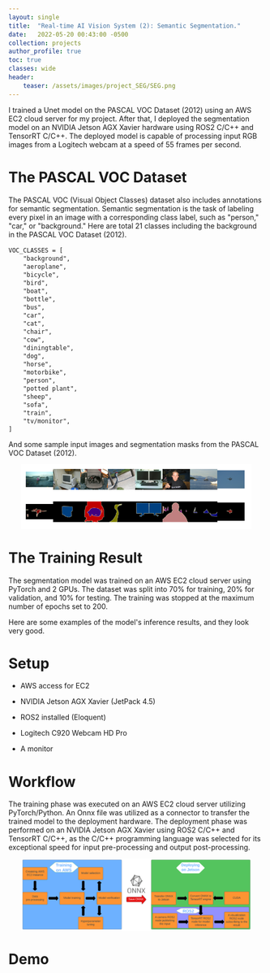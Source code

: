 ```yaml
---
layout: single
title:  "Real-time AI Vision System (2): Semantic Segmentation."
date:   2022-05-20 00:43:00 -0500
collection: projects
author_profile: true
toc: true
classes: wide
header:
    teaser: /assets/images/project_SEG/SEG.png
---
```

I trained a Unet model on the PASCAL VOC Dataset (2012) using an AWS EC2 cloud server for my project. After that, I deployed the segmentation model on an NVIDIA Jetson AGX Xavier hardware using ROS2 C/C++ and TensorRT C/C++. The deployed model is capable of processing input RGB images from a Logitech webcam at a speed of 55 frames per second.

# The PASCAL VOC Dataset
The PASCAL VOC (Visual Object Classes) dataset also includes annotations for semantic segmentation. Semantic segmentation is the task of labeling every pixel in an image with a corresponding class label, such as "person," "car," or "background."
Here are total 21 classes including the background in the PASCAL VOC Dataset (2012).
```
VOC_CLASSES = [
    "background",
    "aeroplane",
    "bicycle",
    "bird",
    "boat",
    "bottle",
    "bus",
    "car",
    "cat",
    "chair",
    "cow",
    "diningtable",
    "dog",
    "horse",
    "motorbike",
    "person",
    "potted plant",
    "sheep",
    "sofa",
    "train",
    "tv/monitor",
]
```

And some sample input images and segmentation masks from the PASCAL VOC Dataset (2012).
<style>
.center {
  display: block;
  margin-left: auto;
  margin-right: auto;
  min-width: 90%;
  max-width: 90%;
  width: 50vw;
}
</style>
<img class="center" src="/assets/images/project_SEG/VOC_sampels.png" alt="VOC_sampels."> 

# The Training Result
The segmentation model was trained on an AWS EC2 cloud server using PyTorch and 2 GPUs. The dataset was split into 70% for training, 20% for validation, and 10% for testing. The training was stopped at the maximum number of epochs set to 200.

Here are some examples of the model's inference results, and they look very good.

# Setup
- AWS access for EC2 

- NVIDIA Jetson AGX Xavier (JetPack 4.5)

- ROS2 installed (Eloquent)

- Logitech C920 Webcam HD Pro

- A monitor 

# Workflow
The training phase was executed on an AWS EC2 cloud server utilizing PyTorch/Python. An Onnx file was utilized as a connector to transfer the trained model to the deployment hardware. The deployment phase was performed on an NVIDIA Jetson AGX Xavier using ROS2 C/C++ and TensorRT C/C++, as the C/C++ programming language was selected for its exceptional speed for input pre-processing and output post-processing.

<style>
.center {
  display: block;
  margin-left: auto;
  margin-right: auto;
  min-width: 90%;
  max-width: 90%;
  width: 50vw;
}
</style>
<img class="center" src="/assets/images/project_OD/Task_1.png" alt="The task."> 


# Demo

